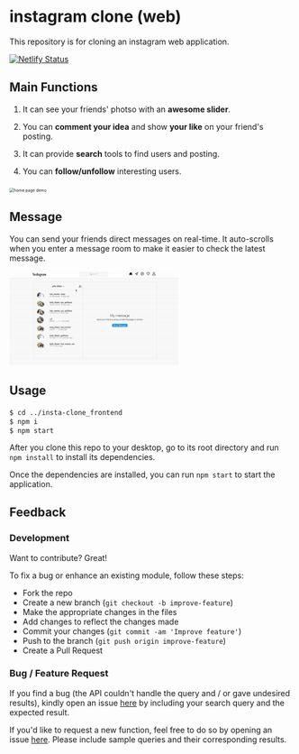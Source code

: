# instagram clone (web)

This repository is for cloning an instagram web application.

[![Netlify Status](https://api.netlify.com/api/v1/badges/e431b8a5-c4a9-4169-b7ed-d696d0c39623/deploy-status)](https://app.netlify.com/sites/ahrastargram/deploys)

## Main Functions

1. It can see your friends' photso with an **awesome slider**.

2. You can **comment your idea** and show **your like** on your friend's posting.

3. It can provide **search** tools to find users and posting.


4. You can **follow/unfollow** interesting users.


<img src="demo/home.gif" alt="home page demo" style="zoom:50%;" />


## Message

You can send your friends direct messages on real-time. It auto-scrolls when you enter a message room to make it easier to check the latest message.

<img src="demo/message.gif" alt="home page demo" style="zoom:50%;" />

## Usage

```
$ cd ../insta-clone_frontend
$ npm i
$ npm start
```

After you clone this repo to your desktop, go to its root directory and run `npm install` to install its dependencies.

Once the dependencies are installed, you can run `npm start` to start the application.

## Feedback

### Development

Want to contribute? Great!

To fix a bug or enhance an existing module, follow these steps:

- Fork the repo
- Create a new branch (`git checkout -b improve-feature`)
- Make the appropriate changes in the files
- Add changes to reflect the changes made
- Commit your changes (`git commit -am 'Improve feature'`)
- Push to the branch (`git push origin improve-feature`)
- Create a Pull Request

### Bug / Feature Request

If you find a bug (the API couldn't handle the query and / or gave undesired results), kindly open an issue [here](https://github.com/iknowahra/insta-clone_frontend/issues/new) by including your search query and the expected result.

If you'd like to request a new function, feel free to do so by opening an issue [here](https://github.com/iknowahra/insta-clone_frontend/issues/new). Please include sample queries and their corresponding results.
